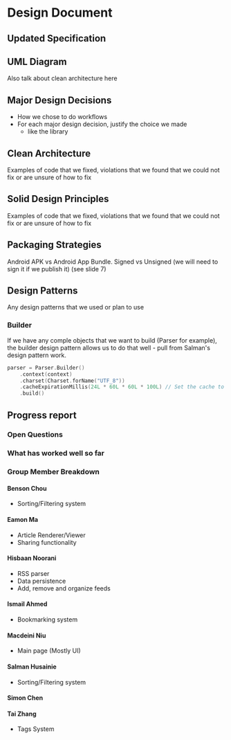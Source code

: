 # Design Document

## Updated Specification

## UML Diagram

Also talk about clean architecture here

## Major Design Decisions

- How we chose to do workflows
- For each major design decision, justify the choice we made
  - like the library

## Clean Architecture

Examples of code that we fixed, violations that we found that we could not fix or are unsure of how to fix

## Solid Design Principles

Examples of code that we fixed, violations that we found that we could not fix or are unsure of how to fix

## Packaging Strategies

Android APK vs Android App Bundle. Signed vs Unsigned (we will need to sign it if we publish it) (see slide 7)

## Design Patterns

Any design patterns that we used or plan to use

### Builder

If we have any comple objects that we want to build (Parser for example), the builder design pattern allows us to do that well - pull from Salman's design pattern work.

```kotlin
parser = Parser.Builder()
    .context(context)
    .charset(Charset.forName("UTF_8"))
    .cacheExpirationMillis(24L * 60L * 60L * 100L) // Set the cache to expire in one day
    .build()
```

## Progress report

### Open Questions

### What has worked well so far

### Group Member Breakdown

#### Benson Chou

- Sorting/Filtering system

#### Eamon Ma

- Article Renderer/Viewer
- Sharing functionality

#### Hisbaan Noorani

- RSS parser
- Data persistence 
- Add, remove and organize feeds

#### Ismail Ahmed

- Bookmarking system
<!-- - Priority score -->

#### Macdeini Niu

- Main page (Mostly UI)

#### Salman Husainie

- Sorting/Filtering system

#### Simon Chen

#### Tai Zhang

- Tags System

